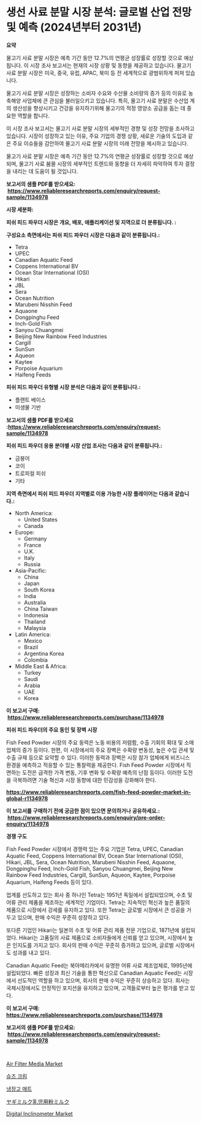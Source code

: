 <p><h1>생선 사료 분말 시장 분석: 글로벌 산업 전망 및 예측 (2024년부터 2031년)</h1></p><p><strong>요약</strong></p>
<p><p>물고기 사료 분말 시장은 예측 기간 동안 12.7%의 연평균 성장률로 성장할 것으로 예상됩니다. 이 시장 조사 보고서는 현재의 시장 상황 및 동향을 제공하고 있습니다. 물고기 사료 분말 시장은 미국, 중국, 유럽, APAC, 북미 등 전 세계적으로 광범위하게 퍼져 있습니다.</p><p>물고기 사료 분말 시장은 성장하는 소비자 수요와 수산물 소비량의 증가 등의 이유로 농축해양 사업체에 큰 관심을 불러일으키고 있습니다. 특히, 물고기 사료 분말은 수산업 계의 생산성을 향상시키고 건강을 유지하기위해 물고기의 적정 영양소 공급을 돕는 데 중요한 역할을 합니다.</p><p>이 시장 조사 보고서는 물고기 사료 분말 시장의 세부적인 경향 및 성장 전망을 조사하고 있습니다. 시장이 성장하고 있는 이유, 주요 기업의 경쟁 상황, 새로운 기술의 도입과 같은 주요 이슈들을 감안하여 물고기 사료 분말 시장의 미래 전망을 제시하고 있습니다.</p><p>물고기 사료 분말 시장은 예측 기간 동안 12.7%의 연평균 성장률로 성장할 것으로 예상되며, 물고기 사료 붐믈 시장의 세부적인 트렌드와 동향을 더 자세히 파악하여 투자 결정을 내리는 데 도움이 될 것입니다.</p></p>
<p><strong>보고서의 샘플 PDF를 받으세요: &nbsp;<a href="https://www.reliableresearchreports.com/enquiry/request-sample/1134978">https://www.reliableresearchreports.com/enquiry/request-sample/1134978</a></strong></p>
<p><strong>시장 세분화:</strong></p>
<p><strong> 피쉬 피드 파우더 시장은 개요, 배포, 애플리케이션 및 지역으로 더 분류됩니다. :</strong></p>
<p><strong>구성요소 측면에서는 피쉬 피드 파우더 시장은 다음과 같이 분류됩니다.:</strong></p>
<p><ul><li>Tetra</li><li>UPEC</li><li>Canadian Aquatic Feed</li><li>Coppens International BV</li><li>Ocean Star International (OSI)</li><li>Hikari</li><li>JBL</li><li>Sera</li><li>Ocean Nutrition</li><li>Marubeni Nisshin Feed</li><li>Aquaone</li><li>Dongpinghu Feed</li><li>Inch-Gold Fish</li><li>Sanyou Chuangmei</li><li>Beijing New Rainbow Feed Industries</li><li>Cargill</li><li>SunSun</li><li>Aqueon</li><li>Kaytee</li><li>Porpoise Aquarium</li><li>Haifeng Feeds</li></ul></p>
<p><strong> 피쉬 피드 파우더 유형별 시장 분석은 다음과 같이 분류됩니다.:</strong></p>
<p><ul><li>플랜트 베이스</li><li>미생물 기반</li></ul></p>
<p><strong>보고서의 샘플 PDF를 받으세요 :<a href="https://www.reliableresearchreports.com/enquiry/request-sample/1134978">https://www.reliableresearchreports.com/enquiry/request-sample/1134978</a></strong></p>
<p><strong> 피쉬 피드 파우더 응용 분야별 시장 산업 조사는 다음과 같이 분류됩니다.:</strong></p>
<p><ul><li>금붕어</li><li>코이</li><li>트로피컬 피쉬</li><li>기타</li></ul></p>
<p><strong>지역 측면에서 피쉬 피드 파우더 지역별로 이용 가능한 시장 플레이어는 다음과 같습니다.:</strong></p>
<p><ul>
    <li>
        North America:
        <ul>
            <li>United States</li>
            <li>Canada</li>
        </ul>
    </li>
    <li>
        Europe:
        <ul>
            <li>Germany</li>
            <li>France</li>
            <li>U.K.</li>
            <li>Italy</li>
            <li>Russia</li>
        </ul>
    </li>
    <li>
        Asia-Pacific:
        <ul>
            <li>China</li>
            <li>Japan</li>
            <li>South Korea</li>
            <li>India</li>
            <li>Australia</li>
            <li>China Taiwan</li>
            <li>Indonesia</li>
            <li>Thailand</li>
            <li>Malaysia</li>
        </ul>
    </li>
    <li>
        Latin America:
        <ul>
            <li>Mexico</li>
            <li>Brazil</li>
            <li>Argentina Korea</li>
            <li>Colombia</li>
        </ul>
    </li>
    <li>
        Middle East & Africa:
        <ul>
            <li>Turkey</li>
            <li>Saudi</li>
            <li>Arabia</li>
            <li>UAE</li>
            <li>Korea</li>
        </ul>
    </li>
    </ul></p>
<p><strong>이 보고서 구매: &nbsp;<a href="https://www.reliableresearchreports.com/purchase/1134978">https://www.reliableresearchreports.com/purchase/1134978</a></strong></p>
<p><strong>피쉬 피드 파우더의 주요 동인 및 장벽 시장</strong></p>
<p><p>Fish Feed Powder 시장의 주요 동력은 노동 비용의 저렴함, 수출 기회의 확대 및 소매업체의 증가 등이다. 한편, 이 시장에서의 주요 장벽은 수확량 변동성, 높은 수입 관세 및 수출 규제 등으로 요약할 수 있다. 이러한 동력과 장벽은 시장 참가 업체에게 비즈니스 환경을 예측하고 적응할 수 있는 통찰력을 제공한다. Fish Feed Powder 시장에서 직면하는 도전은 급격한 가격 변동, 기후 변화 및 수확량 예측의 난점 등이다. 이러한 도전을 극복하려면 기술 혁신과 시장 동향에 대한 민감성을 강화해야 한다.</p></p>
<p><strong><a href="https://www.reliableresearchreports.com/fish-feed-powder-market-in-global-r1134978">https://www.reliableresearchreports.com/fish-feed-powder-market-in-global-r1134978</a></strong></p>
<p><strong>이 보고서를 구매하기 전에 궁금한 점이 있으면 문의하거나 공유하세요.: &nbsp;<a href="https://www.reliableresearchreports.com/enquiry/pre-order-enquiry/1134978">https://www.reliableresearchreports.com/enquiry/pre-order-enquiry/1134978</a></strong></p>
<p><strong>경쟁 구도</strong></p>
<p><p>Fish Feed Powder 시장에서 경쟁력 있는 주요 기업은 Tetra, UPEC, Canadian Aquatic Feed, Coppens International BV, Ocean Star International (OSI), Hikari, JBL, Sera, Ocean Nutrition, Marubeni Nisshin Feed, Aquaone, Dongpinghu Feed, Inch-Gold Fish, Sanyou Chuangmei, Beijing New Rainbow Feed Industries, Cargill, SunSun, Aqueon, Kaytee, Porpoise Aquarium, Haifeng Feeds 등이 있다.</p><p>업계를 선도하고 있는 회사 중 하나인 Tetra는 1951년 독일에서 설립되었으며, 수초 및 어류 관리 제품을 제조하는 세계적인 기업이다. Tetra는 지속적인 혁신과 높은 품질의 제품으로 시장에서 강세를 유지하고 있다. 또한 Tetra는 글로벌 시장에서 큰 성공을 거두고 있으며, 판매 수익은 꾸준히 성장하고 있다.</p><p>또다른 기업인 Hikari는 일본의 수초 및 어류 관리 제품 전문 기업으로, 1871년에 설립되었다. Hikari는 고품질의 사료 제품으로 소비자들에게 신뢰를 얻고 있으며, 시장에서 높은 인지도를 가지고 있다. 회사의 판매 수익은 꾸준히 증가하고 있으며, 글로벌 시장에서도 성과를 내고 있다.</p><p>Canadian Aquatic Feed는 북아메리카에서 유명한 어류 사료 제조업체로, 1995년에 설립되었다. 빠른 성장과 최신 기술을 통한 혁신으로 Canadian Aquatic Feed는 시장에서 선도적인 역할을 하고 있으며, 회사의 판매 수익은 꾸준히 상승하고 있다.  회사는 국제시장에서도 안정적인 포지션을 유지하고 있으며, 고객들로부터 높은 평가를 받고 있다.</p></p>
<p><strong>이 보고서 구매: &nbsp; <a href="https://www.reliableresearchreports.com/purchase/1134978">https://www.reliableresearchreports.com/purchase/1134978</a></strong></p>
<p><strong>보고서의 샘플 PDF를 받으세요: &nbsp;<a href="https://www.reliableresearchreports.com/enquiry/request-sample/1134978">https://www.reliableresearchreports.com/enquiry/request-sample/1134978</a></strong><strong></strong></p>
<p>&nbsp;</p>
<p><p><a href="https://issuu.com/reportprime-2/docs/air-filter-media-market-size-2030.pptx">Air Filter Media Market</a></p><p><a href="https://github.com/vseigx30c9a1j/Market-Research-Report-List-1/blob/main/776589226529.md">슈즈 크림</a></p><p><a href="https://github.com/WilburKihn5676/Market-Research-Report-List-1/blob/main/411221026530.md">냉장고 매트</a></p><p><a href="https://github.com/dzy793153605/Market-Research-Report-List-1/blob/main/593693028887.md">ヤギミルク乳児用粉ミルク</a></p><p><a href="https://github.com/marloy8/Market-Research-Report-List-4/blob/main/digital-inclinometer-market.md">Digital Inclinometer Market</a></p></p>